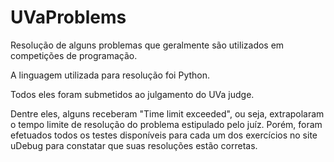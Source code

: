 # UVaProblems
Resolução de alguns problemas que geralmente são utilizados em competições de programação.

A linguagem utilizada para resolução foi Python.

Todos eles foram submetidos ao julgamento do UVa judge.

Dentre eles, alguns receberam "Time limit exceeded", ou seja, extrapolaram o tempo limite de resolução do problema estipulado pelo juíz.
Porém, foram efetuados todos os testes disponíveis para cada um dos exercícios no site uDebug para constatar que suas resoluções estão corretas.
